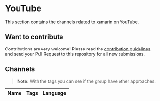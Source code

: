 # YouTube

This section contains the channels related to xamarin on YouTube.

## Want to contribute

Contributions are very welcome! Please read the [contribution guidelines](contributing-guidelines.md) and send your Pull Request to this repository for all new submissions.

## Channels

> **Note:** With the tags you can see if the group have other approaches.

Name | Tags | Language
------------ | ------- | -------